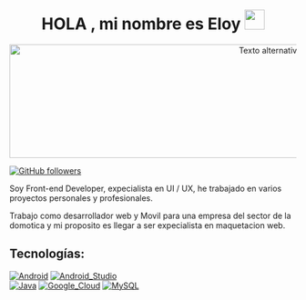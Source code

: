 <h1 align="center"><b>HOLA , mi nombre es Eloy </b><img src="https://media.giphy.com/media/hvRJCLFzcasrR4ia7z/giphy.gif" width="35"></h1>
<div align="center">
    <img src="https://github.com/EloyParga/EloyParga/assets/99491519/f043996a-ad49-460a-8e17-bf8aea85568c"  alt="Texto alternativo" width="900" height="200">
</div>

[![GitHub followers](https://img.shields.io/github/followers/eloyparga?style=social)](https://github.com/EloyParga)


Soy Front-end Developer, expecialista en UI / UX, he trabajado en varios proyectos personales y profesionales.

Trabajo como desarrollador web y Movil para una empresa del sector de la domotica y mi proposito es llegar a ser expecialista en maquetacion web.




## Tecnologías:
[![Android](https://img.shields.io/badge/Android-3DDC84?style=for-the-badge&logo=android&logoColor=white&labelColor=101010)]()
[![Android_Studio](https://img.shields.io/badge/Android_Studio-3DDC84?style=for-the-badge&logo=android-studio&logoColor=white&labelColor=101010)]()
</br>
[![Java](https://img.shields.io/badge/Java-007396?style=for-the-badge&logo=java&logoColor=white&labelColor=101010)]()
[![Google_Cloud](https://img.shields.io/badge/Google_Cloud-4285F4?style=for-the-badge&logo=googlecloud&logoColor=white&labelColor=101010)]()
[![MySQL](https://img.shields.io/badge/MySQL-4479A1?style=for-the-badge&logo=mysql&logoColor=white&labelColor=101010)]()
</br>
